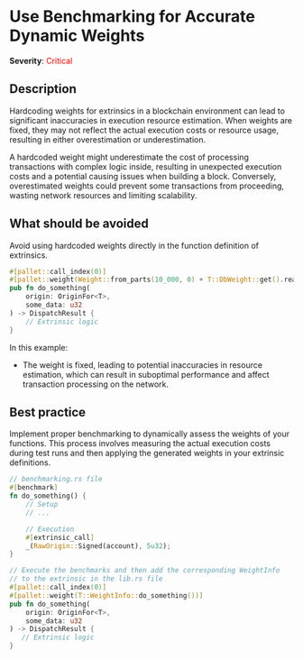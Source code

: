 # Use Benchmarking for Accurate Dynamic Weights

**Severity**: <span style="color:red;">Critical</span>

## Description

Hardcoding weights for extrinsics in a blockchain environment can lead to significant inaccuracies in execution resource
estimation. When weights are fixed, they may not reflect the actual execution costs or resource usage, resulting in
either overestimation or underestimation.

A hardcoded weight might underestimate the cost of processing transactions with complex logic inside, resulting in unexpected execution costs and a potential causing issues when building a block. Conversely, overestimated weights could prevent some transactions from proceeding, wasting network resources and limiting scalability.

## What should be avoided

Avoid using hardcoded weights directly in the function definition of extrinsics.

```rust
#[pallet::call_index(0)]
#[pallet::weight(Weight::from_parts(10_000, 0) + T::DbWeight::get().reads_writes(1, 1))]
pub fn do_something(
    origin: OriginFor<T>,
    some_data: u32
) -> DispatchResult {
    // Extrinsic logic
}
```

In this example:

- The weight is fixed, leading to potential inaccuracies in resource estimation, which can result in suboptimal
  performance and affect transaction processing on the network.

## Best practice

Implement proper benchmarking to dynamically assess the weights of your functions. This process involves measuring the
actual execution costs during test runs and then applying the generated weights in your extrinsic definitions.

```rust
// benchmarking.rs file
#[benchmark]
fn do_something() {
    // Setup
    // ...

    // Execution
	#[extrinsic_call]
	_(RawOrigin::Signed(account), 5u32);
}

// Execute the benchmarks and then add the corresponding WeightInfo
// to the extrinsic in the lib.rs file
#[pallet::call_index(0)]
#[pallet::weight(T::WeightInfo::do_something())]
pub fn do_something(
    origin: OriginFor<T>,
    some_data: u32
) -> DispatchResult {
   // Extrinsic logic
}
```
